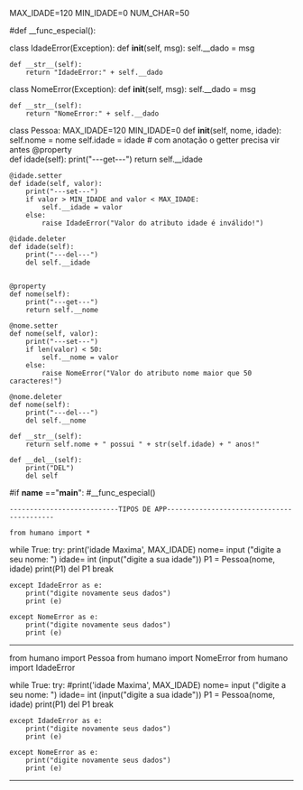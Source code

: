 

MAX_IDADE=120
MIN_IDADE=0
NUM_CHAR=50

#def __func_especial():


class IdadeError(Exception):
    def __init__(self, msg):
        self.__dado = msg
        
    def __str__(self):
        return "IdadeError:" + self.__dado
    
class NomeError(Exception):
    def __init__(self, msg):
        self.__dado = msg
        
    def __str__(self):
        return "NomeError:" + self.__dado

class Pessoa:
    MAX_IDADE=120
    MIN_IDADE=0
    def __init__(self, nome, idade):
        self.nome = nome
        self.idade = idade
    # com anotação o getter precisa vir antes
    @property    
    def idade(self):
        print("---get---")
        return self.__idade
    
    @idade.setter
    def idade(self, valor):
        print("---set---")
        if valor > MIN_IDADE and valor < MAX_IDADE:
            self.__idade = valor
        else:
            raise IdadeError("Valor do atributo idade é inválido!")
    
    @idade.deleter
    def idade(self):
        print("---del---")
        del self.__idade
        
        
    @property
    def nome(self):
        print("---get---")
        return self.__nome
    
    @nome.setter
    def nome(self, valor):
        print("---set---")
        if len(valor) < 50:
            self.__nome = valor
        else:
            raise NomeError("Valor do atributo nome maior que 50 caracteres!")
   
    @nome.deleter
    def nome(self):
        print("---del---")
        del self.__nome  
        
    def __str__(self):
        return self.nome + " possui " + str(self.idade) + " anos!"
    
    def __del__(self):
        print("DEL")
        del self

#if __name__ =="__main__":
    #__func_especial()


    ---------------------------TIPOS DE APP------------------------------------------

    from humano import *

while True:
    try:
        print('idade Maxima', MAX_IDADE)
        nome= input ("digite a seu nome: ")
        idade= int (input("digite a sua idade"))
        P1 = Pessoa(nome, idade)
        print(P1)
        del P1
        break

    except IdadeError as e:
        print("digite novamente seus dados")
        print (e) 

    except NomeError as e:
        print("digite novamente seus dados")
        print (e) 
-------------------------------------------------------------------------------------------

from humano import Pessoa
from humano import NomeError
from humano import IdadeError

while True:
    try:
        #print('idade Maxima', MAX_IDADE)
        nome= input ("digite a seu nome: ")
        idade= int (input("digite a sua idade"))
        P1 = Pessoa(nome, idade)
        print(P1)
        del P1
        break

    except IdadeError as e:
        print("digite novamente seus dados")
        print (e) 

    except NomeError as e:
        print("digite novamente seus dados")
        print (e) 

-------------------------------------------------------------------
